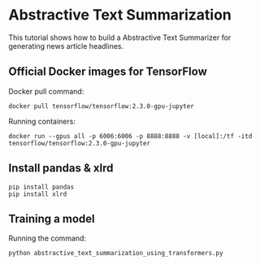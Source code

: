 # Abstractive Text Summarization
This tutorial shows how to build a Abstractive Text Summarizer for generating news article headlines.

## Official Docker images for TensorFlow

Docker pull command:

```
docker pull tensorflow/tensorflow:2.3.0-gpu-jupyter
```

Running containers:

```
docker run --gpus all -p 6006:6006 -p 8888:8888 -v [local]:/tf -itd tensorflow/tensorflow:2.3.0-gpu-jupyter
```

## Install pandas & xlrd

```
pip install pandas
pip install xlrd
```

## Training a model

Running the command:

```
python abstractive_text_summarization_using_transformers.py
```
